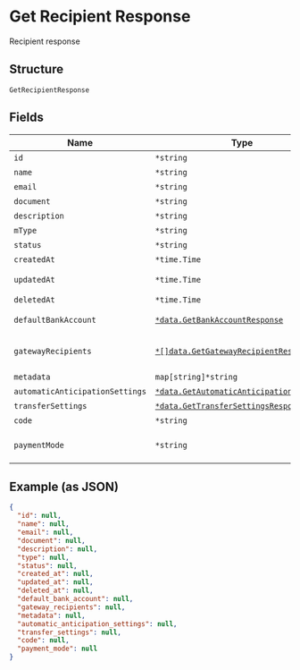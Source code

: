 
# Get Recipient Response

Recipient response

## Structure

`GetRecipientResponse`

## Fields

| Name | Type | Tags | Description |
|  --- | --- | --- | --- |
| `id` | `*string` | Optional | Id |
| `name` | `*string` | Optional | Name |
| `email` | `*string` | Optional | Email |
| `document` | `*string` | Optional | Document |
| `description` | `*string` | Optional | Description |
| `mType` | `*string` | Optional | Type |
| `status` | `*string` | Optional | Status |
| `createdAt` | `*time.Time` | Optional | Creation date |
| `updatedAt` | `*time.Time` | Optional | Last update date |
| `deletedAt` | `*time.Time` | Optional | Deletion date |
| `defaultBankAccount` | [`*data.GetBankAccountResponse`](../../doc/models/get-bank-account-response.md) | Optional | Default bank account |
| `gatewayRecipients` | [`*[]data.GetGatewayRecipientResponse`](../../doc/models/get-gateway-recipient-response.md) | Optional | Info about the recipient on the gateway |
| `metadata` | `map[string]*string` | Optional | Metadata |
| `automaticAnticipationSettings` | [`*data.GetAutomaticAnticipationResponse`](../../doc/models/get-automatic-anticipation-response.md) | Optional | - |
| `transferSettings` | [`*data.GetTransferSettingsResponse`](../../doc/models/get-transfer-settings-response.md) | Optional | - |
| `code` | `*string` | Optional | Recipient code |
| `paymentMode` | `*string` | Optional | Payment mode<br>**Default**: `"bank_transfer"` |

## Example (as JSON)

```json
{
  "id": null,
  "name": null,
  "email": null,
  "document": null,
  "description": null,
  "type": null,
  "status": null,
  "created_at": null,
  "updated_at": null,
  "deleted_at": null,
  "default_bank_account": null,
  "gateway_recipients": null,
  "metadata": null,
  "automatic_anticipation_settings": null,
  "transfer_settings": null,
  "code": null,
  "payment_mode": null
}
```

